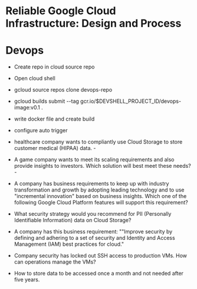# Reliable Google Cloud Infrastructure: Design and Process


# Devops
* Create repo in cloud source repo
* Open cloud shell
* gcloud source repos clone devops-repo
* gcloud builds submit --tag gcr.io/$DEVSHELL_PROJECT_ID/devops-image:v0.1 .
* write docker file and create build
* configure auto trigger


*  healthcare company wants to compliantly use Cloud Storage to store customer medical (HIPAA) data. - 

* A game company wants to meet its scaling requirements and also provide insights to investors. Which solution will best meet these needs? - 

* A company has business requirements to keep up with industry transformation and growth by adopting leading technology and to use "incremental innovation" based on business insights. Which one of the following Google Cloud Platform features will support this requirement?

* What security strategy would you recommend for PII (Personally Identifiable Information) data on Cloud Storage?

* A company has this business requirement: ""Improve security by defining and adhering to a set of security and Identity and Access Management (IAM) best practices for cloud."

* Company security has locked out SSH access to production VMs. How can operations manage the VMs?

* How to store data to be accessed once a month and not needed after five years.


